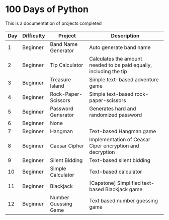 # 100 Days of Python

This is a documentation of projects completed

| Day | Difficulty | Project             | Description | 
| -   | -          | -                   | - | 
|   1 | Beginner   | Band Name Generator | Auto generate band name |
|   2 | Beginner   | Tip Calculator      | Calculates the amount needed to be paid equally, including the tip |
|   3 | Beginner   | Treasure Island     | Simple text-based adventure game |
|   4 | Beginner   | Rock-Paper-Scissors | Simple text-based rock-paper-scissors |
|   5 | Beginner   | Password Generator  | Generates hard and randomized password |
|   6 | Beginner   | None                | |
|   7 | Beginner   | Hangman             | Text-based Hangman game |
|   8 | Beginner   | Caesar Cipher       | Implementation of Ceasar Ciper encryption and decryption |
|   9 | Beginner   | Silent Bidding      | Text-based silent bidding |
|  10 | Beginner   | Simple Calculator   | Text-based calculator |
|  11 | Beginner   | Blackjack           | [Capstone] Simplified text-based Blackjack game |
|  12 | Beginner   | Number Guessing Game| Text based number guessing game |




